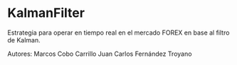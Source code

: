 # KalmanFilter
Estrategia para operar en tiempo real en el mercado FOREX en base al filtro de Kalman.

Autores:
Marcos Cobo Carrillo
Juan Carlos Fernández Troyano
